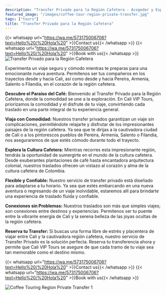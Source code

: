```yaml
---
description: "Transfer Privado para la Región Cafetera - Acogedor y Espectacular"
featured_image: "/images/coffee-tour-region-private-transfer.jpg"
tags: ["tours"]
title: "Transfer Privado para la Región Cafetera"
---
```


{{< whatsapp url="https://wa.me/573175006706?text=Hello%20/%20Hola%20" >}}Contact us{{< /whatsapp >}}
{{< whatsapp url="https://wa.me/573175006706?text=Hello%20/%20Hola%20" >}}Book with us{{< /whatsapp >}}
![Transfer Privado para la Región Cafetera](/images/coffee-region-private-transfer.jpg)

Experimenta un viaje seguro y cómodo mientras te preparas para una emocionante nueva aventura. Permítenos ser tus compañeros en los trayectos desde y hacia Cali, así como desde y hacia Pereira, Armenia, Salento o Filandia, en el corazón de la región cafetera.

**Descubre el Paraíso del Café:** Bienvenido al Transfer Privado para la Región Cafetera, donde la comodidad se une a la exploración. En Cali VIP Tours, priorizamos la comodidad y el disfrute de tu viaje, convirtiendo cada traslado en una parte integral de tu experiencia general.

**Viaja con Comodidad:** Nuestros transfer privados garantizan un viaje sin complicaciones, permitiéndote relajarte y disfrutar de los impresionantes paisajes de la región cafetera. Ya sea que te dirijas a la cautivadora ciudad de Cali o a los pintorescos pueblos de Pereira, Armenia, Salento o Filandia, nos aseguraremos de que estés cómodo durante todo el trayecto.

**Explora la Cultura Cafetera:** Mientras recorres esta impresionante región, tendrás la oportunidad de sumergirte en el mundo de la cultura cafetera. Desde exuberantes plantaciones de café hasta encantadora arquitectura colonial, nuestros traslados ofrecen un vistazo al corazón y alma de la cultura cafetera de Colombia.

**Flexible y Confiable:** Nuestro servicio de transfer privado está diseñado para adaptarse a tu horario. Ya sea que estés embarcando en una nueva aventura o regresando de un viaje inolvidable, estaremos allí para brindarte una experiencia de traslado fluida y confiable.

**Conexiones sin Problemas:** Nuestros traslados son más que simples viajes; son conexiones entre destinos y experiencias. Permítenos ser tu puente entre la vibrante energía de Cali y la serena belleza de las joyas ocultas de la región cafetera.

**Reserva tu Transfer:** Si buscas una forma libre de estrés y placentera de viajar entre Cali y la cautivadora región cafetera, nuestro servicio de Transfer Privado es la solución perfecta. Reserva tu transferencia ahora y permite que Cali VIP Tours se asegure de que cada tramo de tu viaje sea tan memorable como el destino mismo.

{{< whatsapp url="https://wa.me/573175006706?text=Hello%20/%20Hola%20" >}}Contact us{{< /whatsapp >}}
{{< whatsapp url="https://wa.me/573175006706?text=Hello%20/%20Hola%20" >}}Book with us{{< /whatsapp >}}

![Coffee Touring Region Private Transfer 1](/images/coffee-region-private-transfer.jpg)